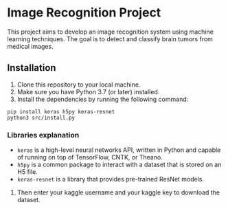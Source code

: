 # Image Recognition Project

This project aims to develop an image recognition system using machine learning techniques. The goal is to detect and classify brain tumors from medical images.

## Installation

1. Clone this repository to your local machine.
2. Make sure you have Python 3.7 (or later) installed.
3. Install the dependencies by running the following command:

```shell
pip install keras h5py keras-resnet
python3 src/install.py
```

### Libraries explanation

- `keras` is a high-level neural networks API, written in Python and capable of running on top of TensorFlow, CNTK, or Theano.
- `h5py` is a common package to interact with a dataset that is stored on an H5 file.
- `keras-resnet` is a library that provides pre-trained ResNet models.

1. Then enter your kaggle username and your kaggle key to download the dataset.
